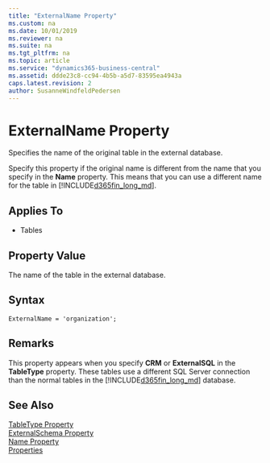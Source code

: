 ```yaml
---
title: "ExternalName Property"
ms.custom: na
ms.date: 10/01/2019
ms.reviewer: na
ms.suite: na
ms.tgt_pltfrm: na
ms.topic: article
ms.service: "dynamics365-business-central"
ms.assetid: ddde23c8-cc94-4b5b-a5d7-83595ea4943a
caps.latest.revision: 2
author: SusanneWindfeldPedersen
---
```


 

# ExternalName Property
Specifies the name of the original table in the external database.  

 Specify this property if the original name is different from the name that you specify in the **Name** property. This means that you can use a different name for the table in [!INCLUDE[d365fin_long_md](../includes/d365fin_long_md.md)].  

## Applies To  

-   Tables  

## Property Value  
 The name of the table in the external database.  

## Syntax
```
ExternalName = 'organization';
```

## Remarks  
 This property appears when you specify **CRM** or **ExternalSQL** in the **TableType** property. These tables use a different SQL Server connection than the normal tables in the [!INCLUDE[d365fin_long_md](../includes/d365fin_long_md.md)] database.  

## See Also  
 [TableType Property](devenv-tabletype-property.md)   
 [ExternalSchema Property](devenv-externalschema-property.md)   
 [Name Property](devenv-name-property.md)   
 [Properties](devenv-properties.md)   